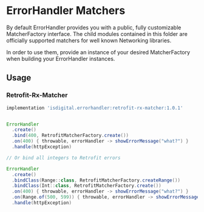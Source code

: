 # ErrorHandler Matchers

By default ErrorHandler provides you with a public, fully customizable MatcherFactory interface. The child modules contained in this folder are officially supported matchers for well known Networking libraries.

In order to use them, provide an instance of your desired MatcherFactory when building your ErrorHandler instances.

## Usage

### Retrofit-Rx-Matcher

```gradle
implementation 'isdigital.errorhandler:retrofit-rx-matcher:1.0.1'
```

```java

ErrorHandler
  .create()
  .bind(400, RetrofitMatcherFactory.create())
  .on(400) { throwable, errorHandler -> showErrorMessage("what?") }
  .handle(httpException)

// Or bind all integers to Retrofit errors

ErrorHandler
  .create()
  .bindClass(Range::class, RetrofitMatcherFactory.createRange())
  .bindClass(Int::class, RetrofitMatcherFactory.create())
  .on(400) { throwable, errorHandler -> showErrorMessage("what?") }
  .on(Range.of(500, 599)) { throwable, errorHandler -> showErrorMessage("kaboom") }
  .handle(httpException)

```
